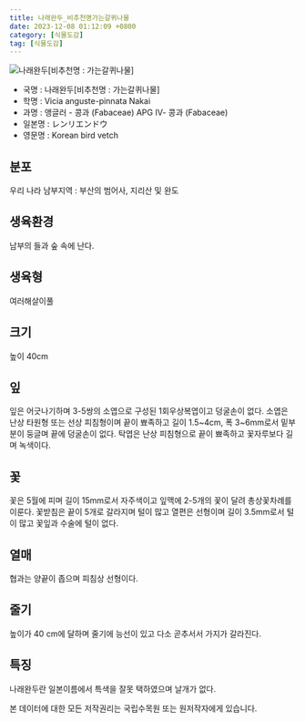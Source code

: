 ```yaml
---
title: 나래완두_비추천명가는갈퀴나물
date: 2023-12-08 01:12:09 +0800
category: [식물도감]
tag: [식물도감]
---
```




![나래완두[비추천명 : 가는갈퀴나물]](/fileUpload/plants/basic/Leguminosae/Vicia/12344/12344_1_th2.jpg)
- 국명 : 나래완두[비추천명 : 가는갈퀴나물]
- 학명 : Vicia anguste-pinnata Nakai
- 과명 : 앵글러 - 콩과 (Fabaceae) APG Ⅳ- 콩과 (Fabaceae)
- 일본명 : レンリエンドウ
- 영문명 : Korean bird vetch


## 분포
우리 나라 남부지역 : 부산의 범어사, 지리산 및 완도
## 생육환경
남부의 들과 숲 속에 난다.
## 생육형
여러해살이풀 
## 크기
높이 40cm
## 잎
잎은 어긋나기하며 3-5쌍의 소엽으로 구성된 1회우상복엽이고 덩굴손이 없다. 소엽은 난상 타원형 또는 선상 피침형이며 끝이 뾰족하고 길이 1.5~4cm, 폭 3~6mm로서 밑부분이 둥글며 끝에 덩굴손이 없다. 탁엽은 난상 피침형으로 끝이 뾰족하고 꽃자루보다 길며 녹색이다.
## 꽃
꽃은 5월에 피며 길이 15mm로서 자주색이고 잎맥에 2-5개의 꽃이 달려 총상꽃차례를 이룬다. 꽃받침은 끝이 5개로 갈라지며 털이 많고 열편은 선형이며 길이 3.5mm로서 털이 많고 꽃잎과 수술에 털이 없다.
## 열매
협과는 양끝이 좁으며 피침상 선형이다.
## 줄기
높이가 40 cm에 달하며 줄기에 능선이 있고 다소 곧추서서 가지가 갈라진다.
## 특징
나래완두란 일본이름에서 특색을 잘못 택하였으며 날개가 없다.






본 데이터에 대한 모든 저작권리는 국립수목원 또는 원저작자에게 있습니다.
